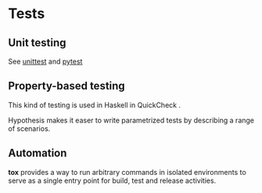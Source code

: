 # Tests

## Unit testing

See [unittest]( ../unittest ) and [pytest]( ../pytest)


## Property-based testing

This kind of testing is used in Haskell in QuickCheck <badge-doc href='https://hackage.haskell.org/package/QuickCheck'></badge-doc>.

 Hypothesis <badge-stars repo='HypothesisWorks/hypothesis'></badge-stars> <badge-doc href='https://hypothesis.readthedocs.io'></badge-doc>  makes it easer to write parametrized tests by describing a range of scenarios.


## Automation

<b>tox</b> <badge-stars repo='tox-dev/tox'></badge-stars> <badge-doc
href="https://tox.readthedocs.io"></badge-doc> provides a way to run arbitrary commands in isolated environments to serve as a single entry point for build, test and release activities.
